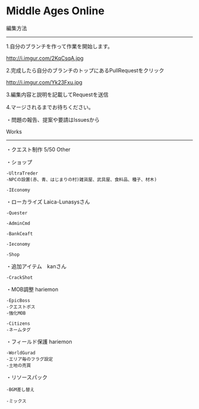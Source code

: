 Middle Ages Online
==================

編集方法
_______

1.自分のブランチを作って作業を開始します。

http://i.imgur.com/2KqCsqA.jpg

2.完成したら自分のブランチのトップにあるPullRequestをクリック

http://i.imgur.com/Yk23Fxu.jpg

3.編集内容と説明を記載してRequestを送信

4.マージされるまでお待ちください。

・問題の報告、提案や要請はIssuesから


Works
_____

・クエスト制作 5/50 Other

・ショップ 

    -UltraTreder
    -NPCの設置(赤、青、はじまりの村)雑貨屋、武具屋、食料品、種子、材木)

    -IEconomy

・ローカライズ Laica-Lunasysさん

    -Quester

    -AdminCmd

    -BankCeaft

    -Ieconomy

    -Shop
・追加アイテム　kanさん

    -CrackShot

・MOB調整 hariemon

    -EpicBoss
    -クエストボス
    -強化MOB

    -Citizens
    -ネームタグ

・フィールド保護 hariemon

    -WorldGurad
    -エリア毎のフラグ設定
    -土地の売買

・リソースパック

    -BGM差し替え

    -ミックス